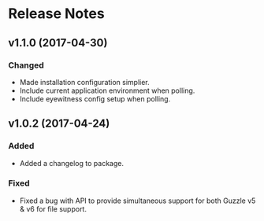 # Release Notes

## v1.1.0 (2017-04-30)

### Changed
- Made installation configuration simplier.
- Include current application environment when polling.
- Include eyewitness config setup when polling.


## v1.0.2 (2017-04-24)

### Added
- Added a changelog to package.

### Fixed
- Fixed a bug with API to provide simultaneous support for both Guzzle v5 & v6 for file support.
